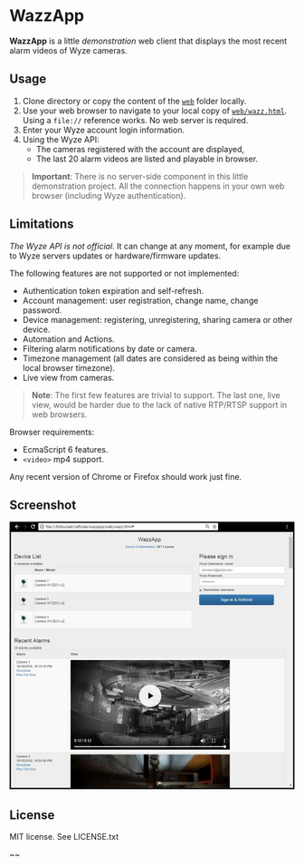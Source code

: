 # WazzApp

**WazzApp** is a little _demonstration_ web client that displays the most recent alarm videos of Wyze cameras.

## Usage

1. Clone directory or copy the content of the [`web`](https://bitbucket.org/ralfoide/wazzapp/src/HEAD/web/) folder locally.
2. Use your web browser to navigate to your local copy of [`web/wazz.html`](https://bitbucket.org/ralfoide/wazzapp/src/HEAD/web/wazz.html). Using a `file://` reference works. No web server is required.
3. Enter your Wyze account login information.
4. Using the Wyze API:
    * The cameras registered with the account are displayed,
    * The last 20 alarm videos are listed and playable in browser.

>**Important**: There is no server-side component in this little demonstration project. All the connection happens in your own web browser (including Wyze authentication).


## Limitations

_The Wyze API is not official_. It can change at any moment, for example due to Wyze servers updates or hardware/firmware updates.

The following features are not supported or not implemented:

* Authentication token expiration and self-refresh.
* Account management: user registration, change name, change password.
* Device management: registering, unregistering, sharing camera or other device.
* Automation and Actions.
* Filtering alarm notifications by date or camera.
* Timezone management (all dates are considered as being within the local browser timezone).
* Live view from cameras.

>**Note**: The first few features are trivial to support.
The last one, live view, would be harder due to the lack of native RTP/RTSP support in web browsers.

Browser requirements:

* EcmaScript 6 features.
* `<video>` mp4 support.

Any recent version of Chrome or Firefox should work just fine.


## Screenshot

![screenshot](distrib/screenshot.jpg)


## License

MIT license. See LICENSE.txt

~~
